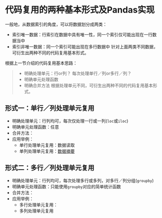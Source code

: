 # 代码复用的两种基本形式及Pandas实现

一般地，从数据索引的角度，可以将数据划分成两类：
* 索引唯一数据：行索引在数据中具有唯一性，同一个索引仅可能出现在一行数据当中
* 索引非唯一数据：同一个索引可能出现在多行数据中
针对上面两类不同数据，可衍生出两种不同的代码复用基本形式。

根据上一节介绍的代码复用基本思路：
> * 明确处理单元：行or列？ 每次处理单行／列or多行／列？
> * 明确单元处理函数
> * 明确合并方法
根据处理单元不同，可衍生出两种不同的代码复用基本形式。

## 形式一：单行／列处理单元复用
* 明确处理单元：行列均可，每次仅处理一行或一列(`loc`或`iloc`)
* 明确单元处理函数：任意
* 合并方法：
* 应用举例：
    * 单行处理单元复用：数据读取
    * 单列处理单元复用：[数据摘要](./study/10_FeatureEngineering/codereuse_exp_1.py) 

## 形式二：多行／列处理单元复用
* 明确处理单元：行列均可，每次处理多行或多列，对多行／列分组(`groupby`)
* 明确单元处理函数：只能使用`groupby`对应的简单统计函数
* 合并方法：
* 应用举例：
    * 多行处理单元复用：
    * 多列处理单元复用
